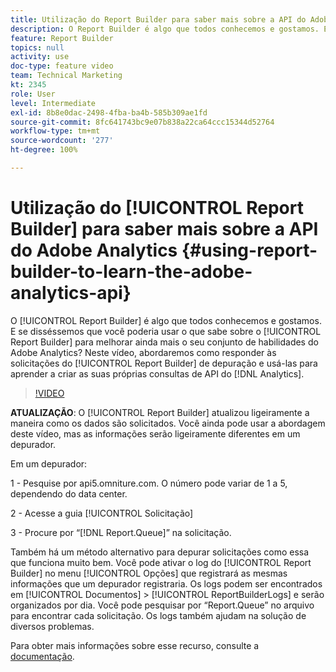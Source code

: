 ```yaml
---
title: Utilização do Report Builder para saber mais sobre a API do Adobe Analytics
description: O Report Builder é algo que todos conhecemos e gostamos. E se disséssemos que você poderia usar o que sabe sobre o Report Builder para melhorar ainda mais o seu conjunto de habilidades do Adobe Analytics? Neste vídeo, abordaremos como responder às solicitações do Report Builder de depuração e usá-las para aprender a criar as suas próprias consultas de API do Analytics.
feature: Report Builder
topics: null
activity: use
doc-type: feature video
team: Technical Marketing
kt: 2345
role: User
level: Intermediate
exl-id: 8b8e0dac-2498-4fba-ba4b-585b309ae1fd
source-git-commit: 8fc641743bc9e07b838a22ca64ccc15344d52764
workflow-type: tm+mt
source-wordcount: '277'
ht-degree: 100%

---
```


# Utilização do [!UICONTROL Report Builder] para saber mais sobre a API do Adobe Analytics {#using-report-builder-to-learn-the-adobe-analytics-api}

O [!UICONTROL Report Builder] é algo que todos conhecemos e gostamos. E se disséssemos que você poderia usar o que sabe sobre o [!UICONTROL Report Builder] para melhorar ainda mais o seu conjunto de habilidades do Adobe Analytics? Neste vídeo, abordaremos como responder às solicitações do [!UICONTROL Report Builder] de depuração e usá-las para aprender a criar as suas próprias consultas de API do [!DNL Analytics].

>[!VIDEO](https://video.tv.adobe.com/v/25442/?quality=12&learn=on)

**ATUALIZAÇÃO**: O [!UICONTROL Report Builder] atualizou ligeiramente a maneira como os dados são solicitados. Você ainda pode usar a abordagem deste vídeo, mas as informações serão ligeiramente diferentes em um depurador.

Em um depurador:

1 - Pesquise por api5.omniture.com. O número pode variar de 1 a 5, dependendo do data center.

2 - Acesse a guia [!UICONTROL Solicitação]

3 - Procure por “[!DNL Report.Queue]” na solicitação.

Também há um método alternativo para depurar solicitações como essa que funciona muito bem. Você pode ativar o log do [!UICONTROL Report Builder] no menu [!UICONTROL Opções] que registrará as mesmas informações que um depurador registraria. Os logs podem ser encontrados em [!UICONTROL Documentos] > [!UICONTROL ReportBuilderLogs] e serão organizados por dia. Você pode pesquisar por “Report.Queue” no arquivo para encontrar cada solicitação. Os logs também ajudam na solução de diversos problemas.

Para obter mais informações sobre esse recurso, consulte a [documentação](https://www.adobe.io/).
